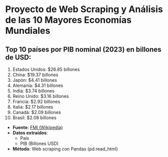 # Proyecto de Web Scraping y Análisis de las 10 Mayores Economías Mundiales

## Top 10 países por PIB nominal (2023) en billones de USD:
1. Estados Unidos: $26.85 billones  
2. China: $19.37 billones  
3. Japón: $4.41 billones  
4. Alemania: $4.31 billones  
5. India: $3.74 billones  
6. Reino Unido: $3.16 billones  
7. Francia: $2.92 billones  
8. Italia: $2.17 billones  
9. Canadá: $2.09 billones  
10. Brasil: $2.08 billones  

* **Fuente**: [FMI (Wikipedia)](https://en.wikipedia.org/wiki/List_of_countries_by_GDP_(nominal))
* **Datos extraídos**: 
  - País
  - PIB (Billones USD)
* **Método**: Web scraping con Pandas (pd.read_html)

